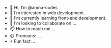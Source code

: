 - 👋 Hi, I’m @amna-codes
- 👀 I’m interested in web development.
- 🌱 I’m currently learning front-end development.
- 💞️ I’m looking to collaborate on ...
- 📫 How to reach me ...
- 😄 Pronouns: ...
- ⚡ Fun fact: ...

<!---
amna-codes/amna-codes is a ✨ special ✨ repository because its `README.md` (this file) appears on your GitHub profile.
You can click the Preview link to take a look at your changes.
--->
